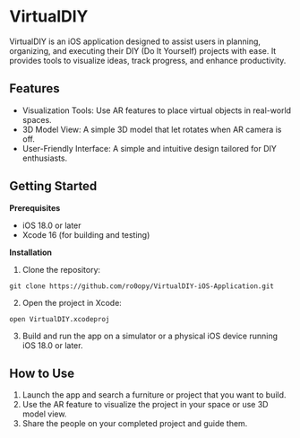 # VirtualDIY

VirtualDIY is an iOS application designed to assist users in planning, organizing, and executing their DIY (Do It Yourself) projects with ease. It provides tools to visualize ideas, track progress, and enhance productivity.

## Features

- Visualization Tools: Use AR features to place virtual objects in real-world spaces.
- 3D Model View: A simple 3D model that let rotates when AR camera is off.
- User-Friendly Interface: A simple and intuitive design tailored for DIY enthusiasts.

## Getting Started

**Prerequisites**

- iOS 18.0 or later
- Xcode 16 (for building and testing)

**Installation**

1. Clone the repository:
```
git clone https://github.com/ro0opy/VirtualDIY-iOS-Application.git
```

2. Open the project in Xcode:
```
open VirtualDIY.xcodeproj
```

3. Build and run the app on a simulator or a physical iOS device running iOS 18.0 or later.

## How to Use

1. Launch the app and search a furniture or project that you want to build.
2. Use the AR feature to visualize the project in your space or use 3D model view.
3. Share the people on your completed project and guide them.
